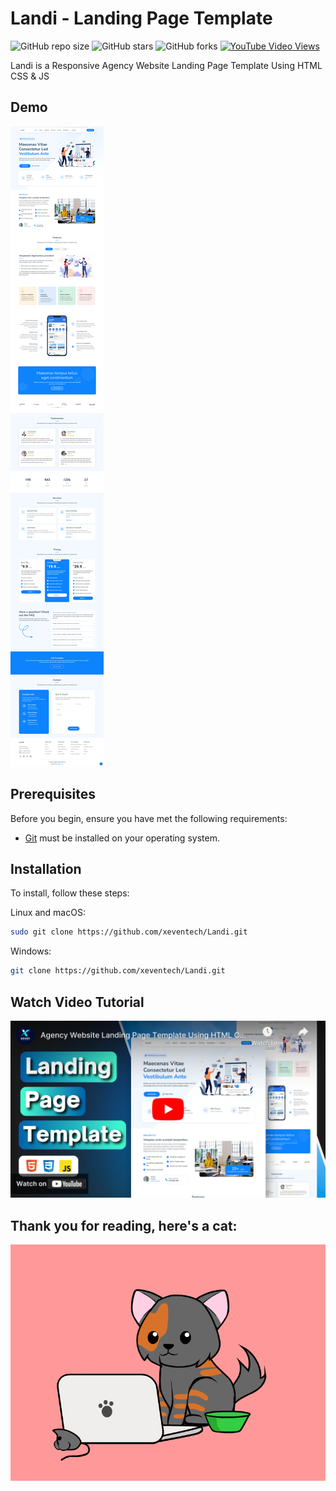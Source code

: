 # Landi - Landing Page Template

![GitHub repo size](https://img.shields.io/github/repo-size/xeventech/Landi)
![GitHub stars](https://img.shields.io/github/stars/xeventech/Landi?style=social)
![GitHub forks](https://img.shields.io/github/forks/xeventech/Landi?style=social)
[![YouTube Video Views](https://img.shields.io/youtube/views/b-s9tBGKKCU?style=social)](https://youtu.be/b-s9tBGKKCU)

Landi is a Responsive Agency Website Landing Page Template Using HTML CSS & JS

## Demo

![Desktop Demo](https://github.com/XevenTech/projects_snapshots/blob/main/Landi/demo.png?raw=true "Desktop Demo")

## Prerequisites

Before you begin, ensure you have met the following requirements:

* [Git](https://git-scm.com/downloads "Download Git") must be installed on your operating system.

## Installation

To install, follow these steps:

Linux and macOS:

```bash
sudo git clone https://github.com/xeventech/Landi.git
```

Windows:

```bash
git clone https://github.com/xeventech/Landi.git
```

## Watch Video Tutorial

[![Watch Video](https://github.com/XevenTech/projects_snapshots/blob/main/Landi/thumbnail.png?raw=true "Play")](https://youtu.be/b-s9tBGKKCU)


## Thank you for reading, here's a cat:

![Cat](https://github.com/XevenTech/xeventech/blob/main/cat.gif?raw=true "Thank You")
